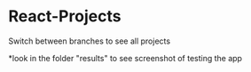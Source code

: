 # React-Projects
Switch between branches to see all projects

*look in the folder "results" to see screenshot of testing the app
